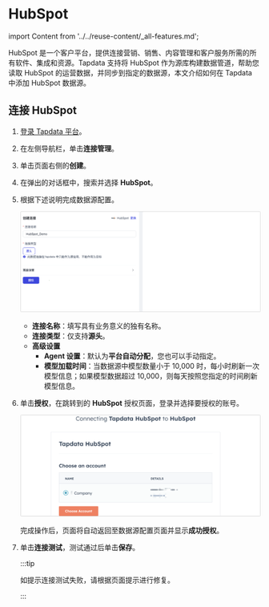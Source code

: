 # HubSpot
import Content from '../../reuse-content/_all-features.md';

<Content />

HubSpot 是一个客户平台，提供连接营销、销售、内容管理和客户服务所需的所有软件、集成和资源。Tapdata 支持将 HubSpot 作为源库构建数据管道，帮助您读取 HubSpot 的运营数据，并同步到指定的数据源，本文介绍如何在 Tapdata 中添加 HubSpot 数据源。

## 连接 HubSpot
1. [登录 Tapdata 平台](../../user-guide/log-in.md)。

2. 在左侧导航栏，单击**连接管理**。

3. 单击页面右侧的**创建**。

4. 在弹出的对话框中，搜索并选择 **HubSpot**。

5. 根据下述说明完成数据源配置。

   ![HubSpot 连接设置](../../images/hubspot_connection_setting.png)

   * **连接名称**：填写具有业务意义的独有名称。
   * **连接类型**：仅支持**源头**。
   * **高级设置**
     * **Agent 设置**：默认为**平台自动分配**，您也可以手动指定。
     * **模型加载时间**：当数据源中模型数量小于 10,000 时，每小时刷新一次模型信息；如果模型数据超过 10,000，则每天按照您指定的时间刷新模型信息。

6. 单击**授权**，在跳转到的 **HubSpot** 授权页面，登录并选择要授权的账号。

   ![授权 HubSpot](../../images/connect_hubspot.png)

   完成操作后，页面将自动返回至数据源配置页面并显示**成功授权**。

7. 单击**连接测试**，测试通过后单击**保存**。

   :::tip

   如提示连接测试失败，请根据页面提示进行修复。

   :::